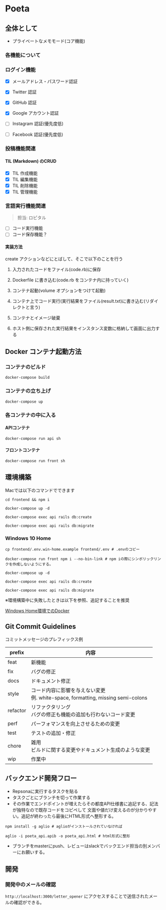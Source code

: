 # Poeta

## 全体として

- プライベートなメモモード(コア機能)

<!-- ・パブリックな記事モード -->

### 各機能について

### ログイン機能

- [x] メールアドレス・パスワード認証
- [x] Twitter 認証
- [x] GitHub 認証
- [x] Google アカウント認証

- [ ] Instagram 認証(優先度低)
- [ ] Facebook 認証(優先度低)

### 投稿機能関連

#### TIL (Markdown) のCRUD

- [x] TIL 作成機能
- [x] TIL 編集機能
- [x] TIL 削除機能
- [x] TIL 管理機能

### 言語実行機能関連

> 担当: ロピタル

- [ ] コード実行機能
- [ ] コード保存機能？

#### 実装方法

create アクションなどにとばして、そこで以下のことを行う

1. 入力されたコードをファイル(code.rb)に保存

2. Dockerfile に書き込む(code.rb をコンテナ内に持っていく)

3. コンテナ起動(volume オプションをつけて起動)

4. コンテナ上でコード実行(実行結果をファイル(result.txt)に書き込む(リダイレクトと言う)

5. コンテナとイメージ破棄

6. ホスト側に保存された実行結果をインスタンス変数に格納して画面に出力する

## Docker コンテナ起動方法

### コンテナのビルド

`docker-compose build`

### コンテナの立ち上げ

`docker-compose up`

### 各コンテナの中に入る

#### APIコンテナ

`docker-compose run api sh`

#### フロントコンテナ

`docker-compose run front sh`

## 環境構築

Macでは以下のコマンドでできます

``` shell
cd frontend && npm i

docker-compose up -d

docker-compose exec api rails db:create

docker-compose exec api rails db:migrate
```

### Windows 10 Home

``` shell
cp frontend/.env.win-home.example frontend/.env # .envのコピー

docker-compose run front npm i --no-bin-link # npm iの際にシンボリックリンクを作成しないようにする。

docker-compose up -d

docker-compose exec api rails db:create

docker-compose exec api rails db:migrate
```

※環境構築中に失敗したときは以下を参照、追記することを推奨  

[Windows Home環境でのDocker](https://github.com/aiirononeko/languageMemoApp/issues/80)

## Git Commit Guidelines

コミットメッセージのプレフィックス例

|  prefix  | 内容 |
|----------|------|
| feat     |  新機能 |
| fix      |  バグの修正 |
| docs     |  ドキュメント修正 |
| style    |  コード内容に影響を与えない変更 <br> 例. white-space, formatting, missing semi-colons |
| refactor |  リファクタリング<br> バグの修正も機能の追加も行わないコード変更 |
| perf     |  パーフォマンスを向上させるための変更 |
| test     |  テストの追加・修正 |
| chore    |  雑用<br>ビルドに関する変更やドキュメント生成のような変更 |
| wip      |  作業中 |

## バックエンド開発フロー

- Repsonaに実行するタスクを貼る
- タスクごとにブランチを切って作業する
- その作業でエンドポイントが増えたらその都度API仕様書に追記する、記法が独特なので既存コードをコピペして
文面や値だけ変えるのが分かりやすい。追記が終わったら最後にHTML形式へ整形する。

``` shell
npm install -g aglio # aglioがインストールされていなければ

aglio -i poeta_api.apib -o poeta_api.html # html形式に整形
```

- ブランチをmasterにpush、レビューはslackでバックエンド担当の別メンバーにお願いする。

## 開発

### 開発中のメールの確認

`http://localhost:3000/letter_opener`
にアクセスすることで送信されたメールの確認ができる。
